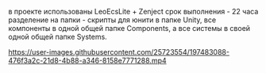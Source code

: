 в проекте использованы LeoEcsLite + Zenject
срок выполнения - 22 часа
разделение на папки - скрипты для юнити в папке Unity, все компоненты в одной общей папке Components, а все системы в своей одной общей папке Systems.


https://user-images.githubusercontent.com/25723554/197483088-476f3a2c-21d8-4b88-a346-8158e7771288.mp4

